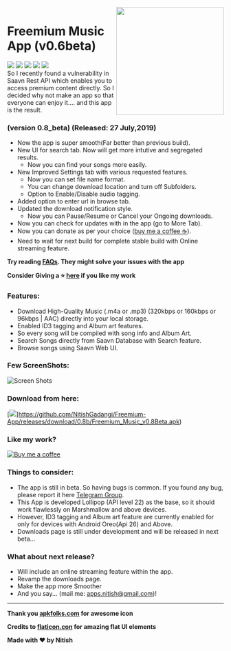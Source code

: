 <img src="https://github.com/NitishGadangi/Freemium-App/blob/master/icon_app.png?raw=true" align="right" height='250' />

<h1> Freemium Music App (v0.6beta)</h1>
<img src="https://img.shields.io/badge/Build-Beta-blue.svg" />
<img src="https://img.shields.io/badge/Version-0.6-green.svg" />
<img src="https://img.shields.io/badge/Required-Android%206.0%2B-brightgreen.svg" />
<img src="https://img.shields.io/badge/Last%20Update-13%20June%202019-red.svg" />
<img src="https://img.shields.io/badge/Downloads-3100%2B-orange.svg" />

<br>
            So I recently found a vulnerability in Saavn Rest API which enables you to access premium content directly. 
So I decided why not make an app so that everyone can enjoy it.... and this app is the result.
<br>


### (version 0.8_beta) (Released: 27 July,2019)
* Now the app is super smooth(Far better than previous build).
* New UI for search tab. Now will get more intutive and segregated results.
  * Now you can find your songs more easily.
* New Improved Settings tab with various requested features.
  * Now you can set file name format.
  * You can change download location and turn off Subfolders.
  * Option to Enable/Disable audio tagging.
* Added option to enter url in browse tab.
* Updated the download notification style.
  * Now you can Pause/Resume or Cancel your Ongoing downloads.
* Now you can check for updates with in the app (go to More Tab).
* Now you can donate as per your choice ([buy me a coffee ☕](https://github.com/NitishGadangi/Freemium-App/blob/master/buy_me_coffee.md)).
* Need to wait for next build for complete stable build with Online streaming feature.

**Try reading [FAQs](https://github.com/NitishGadangi/Freemium-App/blob/master/FAQ's.md). They might solve your issues with the app**

**Consider Giving a ⭐ [here](https://github.com/NitishGadangi/Freemium-App) if you like my work**

### Features:
* Download High-Quality Music (.m4a or .mp3) (320kbps or 160kbps or 96kbps | AAC) directly into your local storage.
* Enabled ID3 tagging and Album art features.
* So every song will be compiled with song info and Album Art.
* Search Songs directly from Saavn Database with Search feature.
* Browse songs using Saavn Web UI.

### Few ScreenShots:

![Screen Shots](https://github.com/NitishGadangi/Freemium-App/blob/master/screen_shots.png?raw=true)

### Download from here:

[![](https://github.com/NitishGadangi/Freemium-App/blob/master/click_here.png?raw=true)]https://github.com/NitishGadangi/Freemium-App/releases/download/0.8b/Freemium_Music_v0.8Beta.apk)

### Like my work?
[![Buy me a coffee](https://github.com/NitishGadangi/Freemium-App/blob/master/ic_buy_me_cofee.png?raw=true)](https://github.com/NitishGadangi/Freemium-App/blob/master/buy_me_coffee.md)

### Things to consider:
* The app is still in beta. So having bugs is common. If you found any bug, please report it here [Telegram Group](https://t.me/joinchat/HH4B2xFVtt6_2hbJl_qKQA).
* This App is developed Lollipop (API level 22) as the base, so it should work flawlessly on Marshmallow and above devices.
* However, ID3 tagging and Album art feature are currently enabled for only for devices with Android Oreo(Api 26) and Above.
* Downloads page is still under development and will be released in next beta...

### What about next release?
* Will include an online streaming feature within the app.
* Revamp the downloads page.
* Make the app more Smoother
* And you say... (mail me: apps.nitish@gmail.com)!

----------------------------------------------------------------------
**Thank you [apkfolks.com](http://apkfolks.com) for awesome icon**

**Credits to [flaticon.con](https://flaticon.com) for amazing flat UI elements**

**Made with ❤️ by Nitish**

